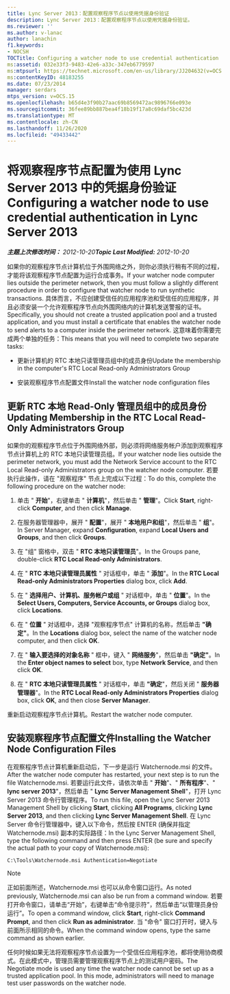 ```yaml
---
title: Lync Server 2013：配置观察程序节点以使用凭据身份验证
description: Lync Server 2013：配置观察程序节点以使用凭据身份验证。
ms.reviewer: ''
ms.author: v-lanac
author: lanachin
f1.keywords:
- NOCSH
TOCTitle: Configuring a watcher node to use credential authentication
ms:assetid: 032e33f3-9483-42e6-a33c-347eb6779597
ms:mtpsurl: https://technet.microsoft.com/en-us/library/JJ204632(v=OCS.15)
ms:contentKeyID: 48183255
ms.date: 07/23/2014
manager: serdars
mtps_version: v=OCS.15
ms.openlocfilehash: b65d4e3f90b27aac69b8569472ac9896766e093e
ms.sourcegitcommit: 36fee89bb887bea4f18b19f17a8c69daf5bc423d
ms.translationtype: MT
ms.contentlocale: zh-CN
ms.lasthandoff: 11/26/2020
ms.locfileid: "49433442"
---
```

# <a name="configuring-a-watcher-node-to-use-credential-authentication-in-lync-server-2013"></a><span data-ttu-id="cf5cc-103">将观察程序节点配置为使用 Lync Server 2013 中的凭据身份验证</span><span class="sxs-lookup"><span data-stu-id="cf5cc-103">Configuring a watcher node to use credential authentication in Lync Server 2013</span></span>

<div data-xmlns="http://www.w3.org/1999/xhtml">

<div class="topic" data-xmlns="http://www.w3.org/1999/xhtml" data-msxsl="urn:schemas-microsoft-com:xslt" data-cs="https://msdn.microsoft.com/">

<div data-asp="https://msdn2.microsoft.com/asp">



</div>

<div id="mainSection">

<div id="mainBody"><span data-ttu-id="cf5cc-104">

<span> </span></span><span class="sxs-lookup"><span data-stu-id="cf5cc-104">

<span> </span></span></span>

<span data-ttu-id="cf5cc-105">_**主题上次修改时间：** 2012-10-20_</span><span class="sxs-lookup"><span data-stu-id="cf5cc-105">_**Topic Last Modified:** 2012-10-20_</span></span>

<span data-ttu-id="cf5cc-106">如果你的观察程序节点计算机位于外围网络之外，则你必须执行稍有不同的过程，才能将该观察程序节点配置为运行合成事务。</span><span class="sxs-lookup"><span data-stu-id="cf5cc-106">If your watcher node computer lies outside the perimeter network, then you must follow a slightly different procedure in order to configure that watcher node to run synthetic transactions.</span></span> <span data-ttu-id="cf5cc-107">具体而言，不应创建受信任的应用程序池和受信任的应用程序，并且必须安装一个允许观察程序节点向外围网络内的计算机发送警报的证书。</span><span class="sxs-lookup"><span data-stu-id="cf5cc-107">Specifically, you should not create a trusted application pool and a trusted application, and you must install a certificate that enables the watcher node to send alerts to a computer inside the perimeter network.</span></span> <span data-ttu-id="cf5cc-108">这意味着你需要完成两个单独的任务：</span><span class="sxs-lookup"><span data-stu-id="cf5cc-108">This means that you will need to complete two separate tasks:</span></span>

  - <span data-ttu-id="cf5cc-109">更新计算机的 RTC 本地只读管理员组中的成员身份</span><span class="sxs-lookup"><span data-stu-id="cf5cc-109">Update the membership in the computer's RTC Local Read-only Administrators Group</span></span>

  - <span data-ttu-id="cf5cc-110">安装观察程序节点配置文件</span><span class="sxs-lookup"><span data-stu-id="cf5cc-110">Install the watcher node configuration files</span></span>

<div>

## <a name="updating-membership-in-the-rtc-local-read-only-administrators-group"></a><span data-ttu-id="cf5cc-111">更新 RTC 本地 Read-Only 管理员组中的成员身份</span><span class="sxs-lookup"><span data-stu-id="cf5cc-111">Updating Membership in the RTC Local Read-Only Administrators Group</span></span>

<span data-ttu-id="cf5cc-112">如果你的观察程序节点位于外围网络外部，则必须将网络服务帐户添加到观察程序节点计算机上的 RTC 本地只读管理员组。</span><span class="sxs-lookup"><span data-stu-id="cf5cc-112">If your watcher node lies outside the perimeter network, you must add the Network Service account to the RTC Local Read-only Administrators group on the watcher node computer.</span></span> <span data-ttu-id="cf5cc-113">若要执行此操作，请在 "观察程序" 节点上完成以下过程：</span><span class="sxs-lookup"><span data-stu-id="cf5cc-113">To do this, complete the following procedure on the watcher node:</span></span>

1.  <span data-ttu-id="cf5cc-114">单击 " **开始**"，右键单击 " **计算机**"，然后单击 " **管理**"。</span><span class="sxs-lookup"><span data-stu-id="cf5cc-114">Click **Start**, right-click **Computer**, and then click **Manage**.</span></span>

2.  <span data-ttu-id="cf5cc-115">在服务器管理器中，展开 " **配置**"，展开 " **本地用户和组**"，然后单击 " **组**"。</span><span class="sxs-lookup"><span data-stu-id="cf5cc-115">In Server Manager, expand **Configuration**, expand **Local Users and Groups**, and then click **Groups**.</span></span>

3.  <span data-ttu-id="cf5cc-116">在 "组" 窗格中，双击 " **RTC 本地只读管理员**"。</span><span class="sxs-lookup"><span data-stu-id="cf5cc-116">In the Groups pane, double-click **RTC Local Read-only Administrators**.</span></span>

4.  <span data-ttu-id="cf5cc-117">在 " **RTC 本地只读管理员属性** " 对话框中，单击 " **添加**"。</span><span class="sxs-lookup"><span data-stu-id="cf5cc-117">In the **RTC Local Read-only Administrators Properties** dialog box, click **Add**.</span></span>

5.  <span data-ttu-id="cf5cc-118">在 " **选择用户、计算机、服务帐户或组** " 对话框中，单击 " **位置**"。</span><span class="sxs-lookup"><span data-stu-id="cf5cc-118">In the **Select Users, Computers, Service Accounts, or Groups** dialog box, click **Locations**.</span></span>

6.  <span data-ttu-id="cf5cc-119">在 " **位置** " 对话框中，选择 "观察程序节点" 计算机的名称，然后单击 **"确定"**。</span><span class="sxs-lookup"><span data-stu-id="cf5cc-119">In the **Locations** dialog box, select the name of the watcher node computer, and then click **OK**.</span></span>

7.  <span data-ttu-id="cf5cc-120">在 " **输入要选择的对象名称** " 框中，键入 " **网络服务**"，然后单击 **"确定"**。</span><span class="sxs-lookup"><span data-stu-id="cf5cc-120">In the **Enter object names to select** box, type **Network Service**, and then click **OK**.</span></span>

8.  <span data-ttu-id="cf5cc-121">在 " **RTC 本地只读管理员属性** " 对话框中，单击 **"确定**"，然后关闭 " **服务器管理器**"。</span><span class="sxs-lookup"><span data-stu-id="cf5cc-121">In the **RTC Local Read-only Administrators Properties** dialog box, click **OK**, and then close **Server Manager**.</span></span>

<span data-ttu-id="cf5cc-122">重新启动观察程序节点计算机。</span><span class="sxs-lookup"><span data-stu-id="cf5cc-122">Restart the watcher node computer.</span></span>

</div>

<div>

## <a name="installing-the-watcher-node-configuration-files"></a><span data-ttu-id="cf5cc-123">安装观察程序节点配置文件</span><span class="sxs-lookup"><span data-stu-id="cf5cc-123">Installing the Watcher Node Configuration Files</span></span>

<span data-ttu-id="cf5cc-124">在观察程序节点计算机重新启动后，下一步是运行 Watchernode.msi 的文件。</span><span class="sxs-lookup"><span data-stu-id="cf5cc-124">After the watcher node computer has restarted, your next step is to run the file Watchernode.msi.</span></span> <span data-ttu-id="cf5cc-125">若要运行此文件，请依次单击 " **开始**"、" **所有程序**"、" **lync server 2013**"，然后单击 " **Lync Server Management Shell**"，打开 Lync Server 2013 命令行管理程序。</span><span class="sxs-lookup"><span data-stu-id="cf5cc-125">To run this file, open the Lync Server 2013 Management Shell by clicking **Start**, clicking **All Programs**, clicking **Lync Server 2013**, and then clicking **Lync Server Management Shell**.</span></span> <span data-ttu-id="cf5cc-126">在 Lync Server 命令行管理器中，键入以下命令，然后按 ENTER (确保并指定 Watchernode.msi) 副本的实际路径：</span><span class="sxs-lookup"><span data-stu-id="cf5cc-126">In the Lync Server Management Shell, type the following command and then press ENTER (be sure and specify the actual path to your copy of Watchernode.msi):</span></span>

    C:\Tools\Watchernode.msi Authentication=Negotiate

<div>


> [!NOTE]  
> <span data-ttu-id="cf5cc-127">正如前面所述，Watchernode.msi 也可以从命令窗口运行。</span><span class="sxs-lookup"><span data-stu-id="cf5cc-127">As noted previously, Watchernode.msi can also be run from a command window.</span></span> <span data-ttu-id="cf5cc-128">若要打开命令窗口，请单击“开始”<STRONG></STRONG>，右键单击“命令提示符”<STRONG></STRONG>，然后单击“以管理员身份运行”<STRONG></STRONG>。</span><span class="sxs-lookup"><span data-stu-id="cf5cc-128">To open a command window, click <STRONG>Start</STRONG>, right-click <STRONG>Command Prompt</STRONG>, and then click <STRONG>Run as administrator</STRONG>.</span></span> <span data-ttu-id="cf5cc-129">当 "命令" 窗口打开时，键入与前面所示相同的命令。</span><span class="sxs-lookup"><span data-stu-id="cf5cc-129">When the command window opens, type the same command as shown earlier.</span></span>



</div>

<span data-ttu-id="cf5cc-p105">任何时候如果无法将观察程序节点设置为一个受信任应用程序池，都将使用协商模式。在此模式中，管理员需要管理观察程序节点上的测试用户密码。</span><span class="sxs-lookup"><span data-stu-id="cf5cc-p105">The Negotiate mode is used any time the watcher node cannot be set up as a trusted application pool. In this mode, administrators will need to manage test user passwords on the watcher node.</span></span>

<span data-ttu-id="cf5cc-132"></div>

</div>

<span> </span>

</div>

</div>

</span><span class="sxs-lookup"><span data-stu-id="cf5cc-132"></div>

</div>

<span> </span>

</div>

</div>

</span></span></div>


